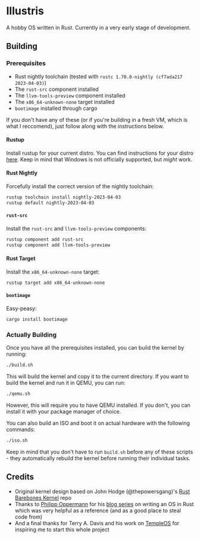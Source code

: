 # Illustris

A hobby OS written in Rust. Currently in a very early stage of development.

## Building

### Prerequisites

- Rust nightly toolchain (tested with `rustc 1.70.0-nightly (cf7ada217 2023-04-03)`)
- The `rust-src` component installed
- The `llvm-tools-preview` component installed
- The `x86_64-unknown-none` target installed
- `bootimage` installed through cargo

If you don't have any of these (or if you're building in a fresh VM, which is what I reccomend), just follow along with the instructions below.

#### Rustup

Install rustup for your current distro. You can find instructions for your distro [here](https://rustup.rs/). Keep in mind that Windows is not officially supported, but *might* work.

#### Rust Nightly

Forcefully install the correct version of the nightly toolchain:

```bash
rustup toolchain install nightly-2023-04-03
rustup default nightly-2023-04-03
```

#### `rust-src`

Install the `rust-src` and `llvm-tools-preview` components:

```bash
rustup component add rust-src
rustup component add llvm-tools-preview
```

#### Rust Target

Install the `x86_64-unknown-none` target:

```bash
rustup target add x86_64-unknown-none
```

#### `bootimage`

Easy-peasy:

```bash
cargo install bootimage
```

### Actually Building

Once you have all the prerequisites installed, you can build the kernel by running:

```bash
./build.sh
```

This will build the kernel and copy it to the current directory. If you want to build the kernel and run it in QEMU, you can run:

```bash
./qemu.sh
```

However, this will require you to have QEMU installed. If you don't, you can install it with your package manager of choice.

You can also build an ISO and boot it on actual hardware with the following commands:

```bash
./iso.sh
```

Keep in mind that you don't have to run `build.sh` before any of these scripts - they automatically rebuild the kernel before running their individual tasks.

## Credits

- Original kernel design based on John Hodge (@thepowersgang)'s [Rust Barebones Kernel](https://github.com/thepowersgang/rust-barebones-kernel) repo
- Thanks to [Philipp Oppermann](https://os.phil-opp.com/) for his [blog series](https://os.phil-opp.com/) on writing an OS in Rust which was very helpful as a reference (and as a good place to steal code from)
- And a final thanks for Terry A. Davis and his work on [TempleOS](https://templeos.org/) for inspiring me to start this whole project
